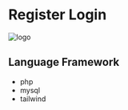 # Register Login

![logo](https://cdn.discordapp.com/attachments/1198124910950752288/1200100685526614016/image.png?ex=65c4f3dc&is=65b27edc&hm=295ebc839142fb918b35d2483074539fd6bcf3bd2f8aed078c89341abe543a60&)

## Language Framework
* php
* mysql
* tailwind
